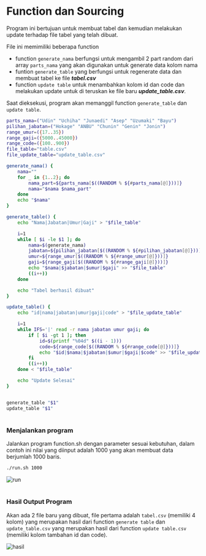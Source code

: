 # Function dan Sourcing
Program ini bertujuan untuk membuat tabel dan kemudian melakukan update terhadap file tabel yang telah dibuat. 

File ini memimiliki beberapa function
- function `generate_nama` berfungsi untuk mengambil 2 part random dari array `parts_nama` yang akan digunakan untuk generate data kolom nama
- funtion `generate_table` yang berfungsi untuk regenerate data dan membuat tabel ke file ***tabel.csv***
- function `update table` untuk menambahkan kolom id dan code dan melakukan update untuk di teruskan ke file baru ***update_table.csv***.

Saat dieksekusi, program akan memanggil function `generate_table` dan `update table`.
```sh
parts_nama=("Udin" "Uchiha" "Junaedi" "Asep" "Uzumaki" "Bayu")
pilihan_jabatan=("Hokage" "ANBU" "Chunin" "Genin" "Jonin")
range_umur=({17..35})
range_gaji=({5000..45000})
range_code=({100..900})
file_table="table.csv"
file_update_table="update_table.csv"

generate_nama() {
    nama=""
    for _ in {1..2}; do
        nama_part=${parts_nama[$((RANDOM % ${#parts_nama[@]}))]}
        nama="$nama $nama_part"
    done
    echo "$nama"
}

generate_table() {
    echo "Nama|Jabatan|Umur|Gaji" > "$file_table"

    i=1
    while [ $i -le $1 ]; do
        nama=$(generate_nama)
        jabatan=${pilihan_jabatan[$((RANDOM % ${#pilihan_jabatan[@]}))]}
        umur=${range_umur[$((RANDOM % ${#range_umur[@]}))]}
        gaji=${range_gaji[$((RANDOM % ${#range_gaji[@]}))]}
        echo "$nama|$jabatan|$umur|$gaji" >> "$file_table"
        ((i++))
    done

    echo "Tabel berhasil dibuat"
}

update_table() {
    echo "id|nama|jabatan|umur|gaji|code" > "$file_update_table"

    i=1
    while IFS='|' read -r nama jabatan umur gaji; do
        if [ $i -gt 1 ]; then
            id=$(printf "%04d" $((i - 1)))
            code=${range_code[$((RANDOM % ${#range_code[@]}))]}
            echo "$id|$nama|$jabatan|$umur|$gaji|$code" >> "$file_update_table"
        fi
        ((i++))
    done < "$file_table"

    echo "Update Selesai"
}


generate_table "$1"
update_table "$1"
```

#
### Menjalankan program
Jalankan program function.sh dengan parameter sesuai kebutuhan, dalam contoh ini nilai yang diinput adalah 1000 yang akan membuat data berjumlah 1000 baris.

```sh
./run.sh 1000
```



![run](https://iili.io/Hye9R5v.png)

#
### Hasil Output Program
Akan ada 2 file baru yang dibuat, file pertama adalah `tabel.csv` (memiliki 4 kolom) yang merupakan hasil dari function `generate table`  dan `update_table.csv` yang merupakan hasil dari function `update table.csv` (memiliki kolom tambahan id dan code).

![hasil](https://iili.io/Hye9AdJ.png)